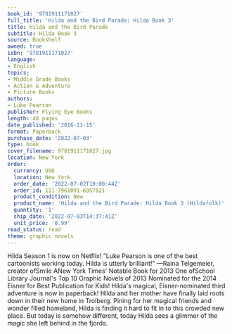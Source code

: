 ```yaml
---
book_id: '9781911171027'
full_title: 'Hilda and the Bird Parade: Hilda Book 3'
title: Hilda and the Bird Parade
subtitle: Hilda Book 3
source: Bookshelf
owned: true
isbn: '9781911171027'
language:
- English
topics:
- Middle Grade Books
- Action & Adventure
- Picture Books
authors:
- Luke Pearson
publisher: Flying Eye Books
length: 48 pages
date_published: '2016-11-15'
format: Paperback
purchase_date: '2022-07-03'
type: book
cover_filename: 9781911171027.jpg
location: New York
order:
  currency: USD
  location: New York
  order_date: '2022-07-02T19:00:44Z'
  order_id: 111-7961091-6957821
  product_condition: New
  product_name: 'Hilda and the Bird Parade: Hilda Book 3 (Hildafolk)'
  quantity: '1'
  ship_date: '2022-07-03T14:37:41Z'
  unit_price: '8.99'
read_status: read
theme: graphic novels
---
```

Hilda Season 1 is now on Netflix!
"Luke Pearson is one of the best cartoonists working today. Hilda is utterly brilliant!"
—Raina Telgemeier, creator ofSmile
ANew York Times' Notable Book for 2013
One ofSchool Library Journal's Top 10 Graphic Novels of 2013
Nominated for the 2014 Eisner for Best Publication for Kids!
Hilda's magical, Eisner-nominated third adventure is now in paperback!
Hilda and her mother have finally laid roots down in their new home in Trolberg. Pining for her magical friends and wonder filled homeland, Hilda is finding it hard to fit in to this crowded new place. But today is somehow different, today Hilda sees a glimmer of the magic she left behind in the fjords.

